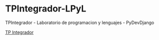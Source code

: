 # TPIntegrador-LPyL
TPIntegrador - Laboratorio de programacion y lenguajes - PyDevDjango

[TP Integrador](https://drive.google.com/file/d/1eXBZZ41JIiL-gUVRf--erSS3gvnHImvj/view?usp=sharing)
